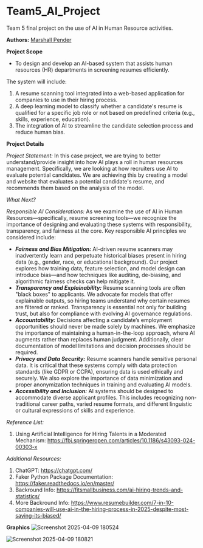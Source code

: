# Team5_AI_Project

Team 5 final project on the use of AI in Human Resource activities. 

**Authors:** [Marshall Pender](https://github.com/marshallpender)

**Project Scope** 

- To design and develop an AI-based system that assists human resources (HR) departments in screening resumes efficiently. 

The system will include:

1. A resume scanning tool integrated into a web-based application for companies to use in their hiring process.
2. A deep learning model to classify whether a candidate's resume is qualified for a specific job role or not based on predefined criteria (e.g., skills, experience, education).
3. The integration of AI to streamline the candidate selection process and reduce human bias.

**Project Details** 

*Project Statement:* 
In this case project, we are trying to better understand/provide insight into how AI plays a roll in human resources management. Specifically, we are looking at how recruiters use AI to evaluate potential candidates. We are achieving this by creating a model and website that evaluates a potential candidate's resume, and recommends them based on the analysis of the model. 

*What Next?*

*Responsible AI Considerations:*
As we examine the use of AI in Human Resources—specifically, resume screening tools—we recognize the importance of designing and evaluating these systems with responsibility, transparency, and fairness at the core. Key responsible AI principles we considered include:
-  ***Fairness and Bias Mitigation:*** AI-driven resume scanners may inadvertently learn and perpetuate historical biases present in hiring data (e.g., gender, race, or educational background). Our project explores how training data, feature selection, and model design can introduce bias—and how techniques like auditing, de-biasing, and algorithmic fairness checks can help mitigate it.
-  ***Transparency and Explainability:*** Resume scanning tools are often "black boxes" to applicants. We advocate for models that offer explainable outputs, so hiring teams understand why certain resumes are filtered or ranked. Transparency is essential not only for building trust, but also for compliance with evolving AI governance regulations.
-  ***Accountability:*** Decisions affecting a candidate’s employment opportunities should never be made solely by machines. We emphasize the importance of maintaining a human-in-the-loop approach, where AI augments rather than replaces human judgment. Additionally, clear documentation of model limitations and decision processes should be required.
-  ***Privacy and Data Security:*** Resume scanners handle sensitive personal data. It is critical that these systems comply with data protection standards (like GDPR or CCPA), ensuring data is used ethically and securely. We also explore the importance of data minimization and proper anonymization techniques in training and evaluating AI models.
-  ***Accessibility and Inclusion:*** AI systems should be designed to accommodate diverse applicant profiles. This includes recognizing non-traditional career paths, varied resume formats, and different linguistic or cultural expressions of skills and experience.

*Reference List:*
1. Using Artificial Intelligence for Hiring Talents in a Moderated Mechanism: https://fbj.springeropen.com/articles/10.1186/s43093-024-00303-x

*Additional Resources:*
1. ChatGPT: https://chatgpt.com/
2. Faker Python Package Documentation: https://faker.readthedocs.io/en/master/
3. Backround Info: https://fitsmallbusiness.com/ai-hiring-trends-and-statistics/
4. More Backround Info: https://www.resumebuilder.com/7-in-10-companies-will-use-ai-in-the-hiring-process-in-2025-despite-most-saying-its-biased/

**Graphics**
![Screenshot 2025-04-09 180524](https://github.com/user-attachments/assets/5de61952-8736-4d93-a390-63083958033f)

![Screenshot 2025-04-09 180821](https://github.com/user-attachments/assets/58aa7c4c-c7ea-4340-8c7b-cd5541448a3b)


